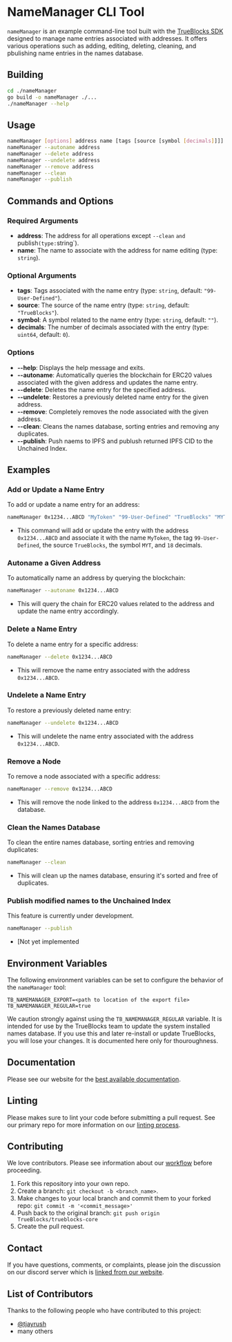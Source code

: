 
# NameManager CLI Tool

`nameManager` is an example command-line tool built with the [TrueBlocks SDK](https://pkg.go.dev/github.com/TrueBlocks/trueblocks-sdk) designed to manage name entries associated with addresses. It offers various operations such as adding, editing, deleting, cleaning, and pbulishing name entries in the names database.

## Building

```bash
cd ./nameManager
go build -o nameManager ./...
./nameManager --help
```

## Usage

```bash
nameManager [options] address name [tags [source [symbol [decimals]]]]
nameManager --autoname address
nameManager --delete address
nameManager --undelete address
nameManager --remove address
nameManager --clean
nameManager --publish
```

## Commands and Options

### Required Arguments

- **address**: The address for all operations except `--clean` `and `publish` (type: `string`).
- **name**: The name to associate with the address for name editing (type: `string`).

### Optional Arguments

- **tags**: Tags associated with the name entry (type: `string`, default: `"99-User-Defined"`).
- **source**: The source of the name entry (type: `string`, default: `"TrueBlocks"`).
- **symbol**: A symbol related to the name entry (type: `string`, default: `""`).
- **decimals**: The number of decimals associated with the entry (type: `uint64`, default: `0`).

### Options

- **--help**: Displays the help message and exits.
- **--autoname**: Automatically queries the blockchain for ERC20 values associated with the given address and updates the name entry.
- **--delete**: Deletes the name entry for the specified address.
- **--undelete**: Restores a previously deleted name entry for the given address.
- **--remove**: Completely removes the node associated with the given address.
- **--clean**: Cleans the names database, sorting entries and removing any duplicates.
- **--publish**: Push naems to IPFS and publush returned IPFS CID to the Unchained Index.

## Examples

### Add or Update a Name Entry

To add or update a name entry for an address:

```bash
nameManager 0x1234...ABCD "MyToken" "99-User-Defined" "TrueBlocks" "MYT" 18
```

- This command will add or update the entry with the address `0x1234...ABCD` and associate it with the name `MyToken`, the tag `99-User-Defined`, the source `TrueBlocks`, the symbol `MYT`, and `18` decimals.

### Autoname a Given Address

To automatically name an address by querying the blockchain:

```bash
nameManager --autoname 0x1234...ABCD
```

- This will query the chain for ERC20 values related to the address and update the name entry accordingly.

### Delete a Name Entry

To delete a name entry for a specific address:

```bash
nameManager --delete 0x1234...ABCD
```

- This will remove the name entry associated with the address `0x1234...ABCD`.

### Undelete a Name Entry

To restore a previously deleted name entry:

```bash
nameManager --undelete 0x1234...ABCD
```

- This will undelete the name entry associated with the address `0x1234...ABCD`.

### Remove a Node

To remove a node associated with a specific address:

```bash
nameManager --remove 0x1234...ABCD
```

- This will remove the node linked to the address `0x1234...ABCD` from the database.

### Clean the Names Database

To clean the entire names database, sorting entries and removing duplicates:

```bash
nameManager --clean
```

- This will clean up the names database, ensuring it's sorted and free of duplicates.

### Publish modified names to the Unchained Index

This feature is currently under development.

```bash
nameManager --publish
```

- [Not yet implemented

## Environment Variables

The following environment variables can be set to configure the behavior of the `nameManager` tool:

`TB_NAMEMANAGER_EXPORT=<path to location of the export file>`
`TB_NAMEMANAGER_REGULAR=true`

We caution strongly against using the `TB_NAMEMANAGER_REGULAR` variable. It is intended for use by the TrueBlocks team to update the system installed names database. If you use this and later re-install or
update TrueBlocks, you will lose your changes. It is documented here only for thouroughness.

## Documentation

Please see our website for the [best available documentation](https://trueblocks.io/).

## Linting

Please makes sure to lint your code before submitting a pull request. See our primary repo for more information on our [linting process](https://github.com/TrueBlocks/trueblocks-core#linting).

## Contributing

We love contributors. Please see information about our [workflow](https://github.com/TrueBlocks/trueblocks-core/blob/develop/docs/BRANCHING.md) before proceeding.

1. Fork this repository into your own repo.
2. Create a branch: `git checkout -b <branch_name>`.
3. Make changes to your local branch and commit them to your forked repo: `git commit -m '<commit_message>'`
4. Push back to the original branch: `git push origin TrueBlocks/trueblocks-core`
5. Create the pull request.

## Contact

If you have questions, comments, or complaints, please join the discussion on our discord server which is [linked from our website](https://trueblocks.io).

## List of Contributors

Thanks to the following people who have contributed to this project:

- [@tjayrush](https://github.com/tjayrush)
- many others
